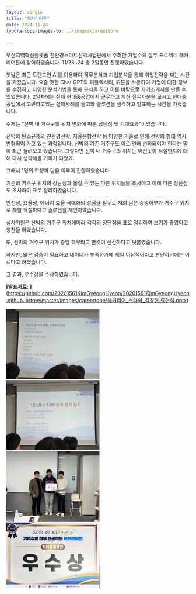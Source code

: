 ```yaml
---
layout: single
title: "해커리어톤"
date: 2024-11-24
typora-copy-images-to: ..\images\careertone

---
```


부산지역혁신플랫폼 친환경스마트선박사업단에서 주최한 기업수요 실무 프로젝트 해커리어톤에 참여하였습니다.
11/23~24 총 2일동안 진행하였습니다.

첫날은 최근 트렌드인 AI를 이용하여 직무분석과 기업분석을 통해 취업전략을 짜는 시간을 가졌습니다.
요즘 핫한 Chat GPT와 퍼플렉시티, 뤼튼을 사용하여 기업에 대한 정보를 수집하고 다양한 분석기법을 통해 분석을 하고 이를 바탕으로 자기소개서를 만들 수 있었습니다.
2일차에는 실제 현대중공업에서 근무하고 계신 실무자분을 모시고 현대중공업에서 고민하고있는 실제사례를 들고와 솔루션을 생각하고 발표하는 시간을 가졌습니다.

주제는 "선박 내 거주구의 위치 변화에 따른 장단점 및 기대효과"이었습니다.

선박의 탄소규제와 친환경선박, 자율운항선박 등 다양한 기술로 인해 선박의 형태 역시 변형되어 가고 있는 과정입니다.
선박의 기존 거주구도 이로 인해 변화되어야 한다는 말이 최근 들려오고 있습니다.
그렇다면 선박 내 거주구의 위치는 어떤곳이 적절한지에 대해 다시 생각해볼 기회가 되었죠.

그래서 1명의 학생과 팀을 이루어 진행하였습니다.

기존의 거주구 위치의 장단점과 옮길 수 있는 다른 위치들을 조사하고 이에 따른 장단점도 조사하여 표로 정리하였습니다.

안전성, 효율성, 에너지 효율 극대화의 장점을 필두로 저희 팀은 중앙하부가 거주구 위치로 제일 적절하다고 솔루션을 제안하였습니다.

심사위원은 선박의 거주구 위치에따라 각각의 장단점을 표로 정리하여 보기가 좋았다고 칭찬을 하였습니다.

또, 선박의 거주구 위치가 중앙 하부라고 한것이 신선하다고 덧붙였습니다.

하지만, 많은 검증이 필요하고 데이터가 부족하기에 제일 이상적이라고 판단하기에는 이르다고 하셨습니다.

그 결과, 우수상을 수상하였습니다.

**[발표자료: ]**(https://github.com/20201561KimGyeongHyeon/20201561KimGyeongHyeon.github.io/tree/master/images/careertone/해커리어_스타쉽_김경현,류현석.pptx)

<img src="..\images\careertone\IMG_8976.JPEG" alt="IMG_8976" style="zoom:25%;" />
<img src="..\images\careertone\IMG_8977.JPEG" alt="IMG_8977" style="zoom:25%;" />
<img src="..\images\careertone\IMG_8982.JPG" alt="IMG_8982" style="zoom:25%;" />
<img src="..\images\careertone\IMG_8984.JPG" alt="IMG_8984" style="zoom:25%;" />
